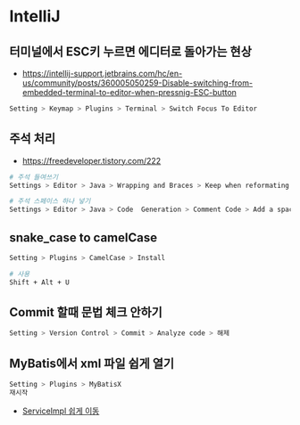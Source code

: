 # IntelliJ

## 터미널에서 ESC키 누르면 에디터로 돌아가는 현상
* https://intellij-support.jetbrains.com/hc/en-us/community/posts/360005050259-Disable-switching-from-embedded-terminal-to-editor-when-pressnig-ESC-button
```sh
Setting > Keymap > Plugins > Terminal > Switch Focus To Editor
```

## 주석 처리
* https://freedeveloper.tistory.com/222
```sh
# 주석 들여쓰기
Settings > Editor > Java > Wrapping and Braces > Keep when reformating > Comment at first column > 해제

# 주석 스페이스 하나 넣기
Settings > Editor > Java > Code  Generation > Comment Code > Add a space at comment start > 선택
```

## snake_case to camelCase
```sh
Setting > Plugins > CamelCase > Install

# 사용
Shift + Alt + U
```

## Commit 할때 문법 체크 안하기
```sh
Setting > Version Control > Commit > Analyze code > 해제
```

## MyBatis에서 xml 파일 쉽게 열기
```sh
Setting > Plugins > MyBatisX
재시작
```
* [ServiceImpl 쉽게 이동](https://github.com/ovdncids/java-curriculum/blob/master/SpringBootRestAPI.md#service%EC%99%80-serviceimpl-%EC%89%BD%EA%B2%8C-%EC%9D%B4%EB%8F%99)
